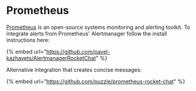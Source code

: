 # Prometheus

[Prometheus](https://prometheus.io/) is an open-source systems monitoring and alerting toolkit. To integrate alerts from Prometheus' Alertmanager follow the install instructions here:

{% embed url="https://github.com/pavel-kazhavets/AlertmanagerRocketChat" %}

Alternative integration that creates concise messages:

{% embed url="https://github.com/puzzle/prometheus-rocket-chat" %}
